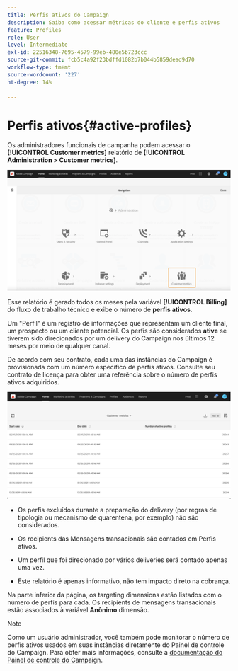 ```yaml
---
title: Perfis ativos do Campaign
description: Saiba como acessar métricas do cliente e perfis ativos
feature: Profiles
role: User
level: Intermediate
exl-id: 22516348-7695-4579-99eb-480e5b723ccc
source-git-commit: fcb5c4a92f23bdffd1082b7b044b5859dead9d70
workflow-type: tm+mt
source-wordcount: '227'
ht-degree: 14%

---
```


# Perfis ativos{#active-profiles}

Os administradores funcionais de campanha podem acessar o **[!UICONTROL Customer metrics]** relatório de **[!UICONTROL Administration > Customer metrics]**.

![](assets/audience_customer_metrics.png)

Esse relatório é gerado todos os meses pela variável **[!UICONTROL Billing]** do fluxo de trabalho técnico e exibe o número de **perfis ativos**.

Um &quot;Perfil&quot; é um registro de informações que representam um cliente final, um prospecto ou um cliente potencial. Os perfis são considerados **ative** se tiverem sido direcionados por um delivery do Campaign nos últimos 12 meses por meio de qualquer canal.

De acordo com seu contrato, cada uma das instâncias do Campaign é provisionada com um número específico de perfis ativos. Consulte seu contrato de licença para obter uma referência sobre o número de perfis ativos adquiridos.

![](assets/audience_active_profiles_list.png)



* Os perfis excluídos durante a preparação do delivery (por regras de tipologia ou mecanismo de quarentena, por exemplo) não são considerados.

* Os recipients das Mensagens transacionais são contados em Perfis ativos.

* Um perfil que foi direcionado por vários deliveries será contado apenas uma vez.

* Este relatório é apenas informativo, não tem impacto direto na cobrança.

Na parte inferior da página, os targeting dimensions estão listados com o número de perfis para cada. Os recipients de mensagens transacionais estão associados à variável **Anônimo** dimensão.

>[!NOTE]
>
>Como um usuário administrador, você também pode monitorar o número de perfis ativos usados em suas instâncias diretamente do Painel de controle do Campaign. Para obter mais informações, consulte a [documentação do Painel de controle do Campaign](https://experienceleague.adobe.com/docs/control-panel/using/performance-monitoring/active-profiles-monitoring.html?lang=pt-BR).
